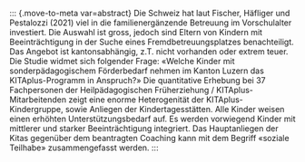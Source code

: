 ::: {.move-to-meta var=abstract}
Die Schweiz hat laut Fischer, Häfliger und Pestalozzi (2021) viel in die familienergänzende Betreuung im Vorschulalter investiert. Die Auswahl ist gross, jedoch sind Eltern von Kindern mit Beeinträchtigung in der Suche eines Fremdbetreuungsplatzes benachteiligt. Das Angebot ist kantonsabhängig, z.T. nicht vorhanden oder extrem teuer. Die Studie widmet sich folgender Frage: «Welche Kinder mit sonderpädagogischem Förderbedarf nehmen im Kanton Luzern das KITAplus-Programm in Anspruch?» Die quantitative Erhebung bei 37 Fachpersonen der Heilpädagogischen Früherziehung / KITAplus-Mitarbeitenden zeigt eine enorme Heterogenität der KITAplus-Kindergruppe, sowie Anliegen der Kindertagesstätten. Alle Kinder weisen einen erhöhten Unterstützungsbedarf auf. Es werden vorwiegend Kinder mit mittlerer und starker Beeinträchtigung integriert. Das Hauptanliegen der Kitas gegenüber dem beantragten Coaching kann mit dem Begriff «soziale Teilhabe» zusammengefasst werden.
:::